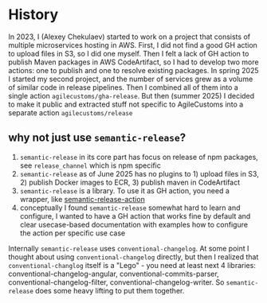 # History

In 2023, I (Alexey Chekulaev) started to work on a project that consists of multiple microservices hosting in AWS.
First, I did not find a good GH action to upload files in S3, so I did one myself.
Then I felt a lack of GH action to publish Maven packages in AWS CodeArtifact, so I had to develop two more actions:
one to publish and one to resolve existing packages.
In spring 2025 I started my second project, and the number of services grew as a volume of similar code in release pipelines.
Then I combined all of them into a single action `agilecustoms/gha-release`.
But then (summer 2025) I decided to make it public and extracted stuff not specific to AgileCustoms into a separate action `agilecustoms/release`

## why not just use `semantic-release`?

1. `semantic-release` in its core part has focus on release of npm packages, see `release_channel` which is npm specific
2. `semantic-release` as of June 2025 has no plugins to 1) upload files in S3, 2) publish Docker images to ECR, 3) publish maven in CodeArtifact
3. `semantic-release` is a library. To use it as GH action, you need a wrapper, like [semantic-release-action](https://github.com/cycjimmy/semantic-release-action)
4. conceptually I found `semantic-release` somewhat hard to learn and configure,
I wanted to have a GH action that works fine by default and clear usecase-based documentation with examples
how to configure the action per specific use case

Internally `semantic-release` uses `conventional-changelog`. At some point I thought about using `conventional-changelog` directly,
but then I realized that `conventional-changlog` itself is a "Lego" - you need at least next 4 libraries:
conventional-changelog-angular, conventional-commits-parser, conventional-changelog-filter, conventional-changelog-writer.
So `semantic-release` does some heavy lifting to put them together.
